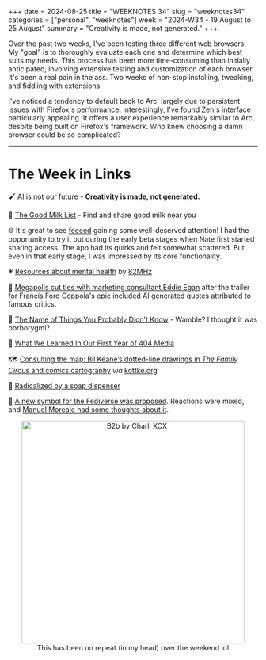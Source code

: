 +++
date = 2024-08-25
title = "WEEKNOTES 34"
slug = "weeknotes34"
categories = ["personal", "weeknotes"]
week = "2024-W34 - 19 August to 25 August"
summary = "Creativity is made, not generated."
+++


Over the past two weeks, I've been testing three different web browsers. My "goal" is to thoroughly evaluate each one and determine which best suits my needs. This process has been more time-consuming than initially anticipated, involving extensive testing and customization of each browser. It's been a real pain in the ass. Two weeks of non-stop installing, tweaking, and fiddling with extensions.

I've noticed a tendency to default back to Arc, largely due to persistent issues with Firefox's performance. Interestingly, I've found [Zen](https://github.com/zen-browser)'s interface particularly appealing. It offers a user experience remarkably similar to Arc, despite being built on Firefox's framework. Who knew choosing a damn browser could be so complicated?

---


# The Week in Links


🖌️ [AI is not our future](https://procreate.com/ai) - **Creativity is made, not generated.**

🐄 [The Good Milk List](https://cheesemaking.com/pages/good-milk) - Find and share good milk near you

🌐 It's great to see [feeeed](https://feeeed.nateparrott.com/) gaining some well-deserved attention! I had the opportunity to try it out during the early beta stages when Nate first started sharing access. The app had its quirks and felt somewhat scattered. But even in that early stage, I was impressed by its core functionality.

💗 [Resources about mental health](https://82mhz.net/posts/2024/08/resources-about-mental-health/?ref=krabf.com) by [82MHz](https://82mhz.net)

🎥  [Megapolis cut ties with marketing consultant Eddie Egan](https://deadline.com/2024/08/megalopolis-marketing-consultant-lionsgate-ties-cut-trailer-debacle-1236049223/) after the trailer for Francis Ford Coppola's epic included AI generated quotes attributed to famous critics.

📝 [The Name of Things You Probably Didn’t Know](https://www.swiss-miss.com/2024/08/the-name-of-things-you-probably-didnt-know.html) - Wamble? I thought it was borborygmi?

📰 [What We Learned In Our First Year of 404 Media](https://www.404media.co/what-we-learned-in-our-first-year-of-404-media/?ref=krabf.com)

🗺️ [Consulting the map: Bil Keane’s dotted-line drawings in _The Family Circus_ and comics cartography](https://www.tandfonline.com/doi/full/10.1080/21504857.2024.2356417#d1e643) *via* [kottke.org](https://kottke.org/24/08/mapping-cinematic-paths)

🧼 [Radicalized by a soap dispenser](https://kwon.nyc/notes/radicalized-by-a-soap-dispenser/)

🔣 [A new symbol for the Fediverse was proposed](https://symbol.fediverse.info/). Reactions were mixed, and [Manuel Moreale had some thoughts about it](https://manuelmoreale.com/thoughts-on-symbols).

<div align="center">
   <a href="https://www.last.fm/music/Charli+XCX/_/B2b"><img src="/weeknotes/weeknotes34/charli-xcx-brat.webp" alt="B2b by Charli XCX" width="450">
</a>
<figcaption>This has been on repeat (in my head) over the weekend lol</figcaption>
</figure>
</div>